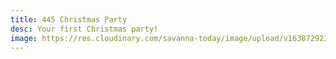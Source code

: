 ```yaml
---
title: 445 Christmas Party
desc: Your first Christmas party!
image: https://res.cloudinary.com/savanna-today/image/upload/v1638729232/B6D85C8A-D871-4C93-8847-F769B4319220_qfgu90.jpg
---
```

